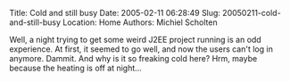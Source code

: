 Title: Cold and still busy
Date: 2005-02-11 06:28:49
Slug: 20050211-cold-and-still-busy
Location: Home
Authors: Michiel Scholten

<p>Well, a night trying to get some weird J2EE project running is an odd experience. At first, it seemed to go well, and now the users can't log in anymore. Dammit. And why is it so freaking cold here? Hrm, maybe because the heating is off at night...</p>
